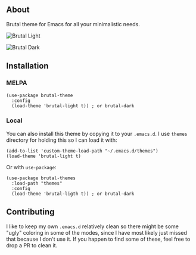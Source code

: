## About

Brutal theme for Emacs for all your minimalistic needs.

![Brutal Light](https://raw.githubusercontent.com/topikettunen/brutal-emacs/master/img/brutal-light.png)

![Brutal Dark](https://raw.githubusercontent.com/topikettunen/brutal-emacs/master/img/brutal-Dark.png)

## Installation

### MELPA

``` elisp
(use-package brutal-theme
  :config
  (load-theme 'brutal-light t)) ; or brutal-dark
```

### Local

You can also install this theme by copying it to your `.emacs.d`. I use `themes`
directory for holding this so I can load it with: 

``` elisp
(add-to-list 'custom-theme-load-path "~/.emacs.d/themes")
(load-theme 'brutal-light t)
```

Or with `use-package`:

``` elisp
(use-package brutal-themes
  :load-path "themes"
  :config
  (load-theme 'brutal-ligth t)) ; or brutal-dark
```

## Contributing

I like to keep my own `.emacs.d` relatively clean so there might be some "ugly"
coloring in some of the modes, since I have most likely just missed that because
I don't use it. If you happen to find some of these, feel free to drop a PR to clean
it.

